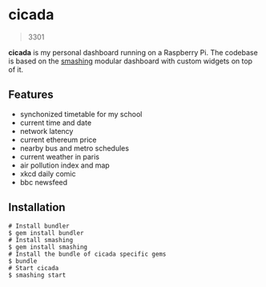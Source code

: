 # cicada

> 3301

**cicada** is my personal dashboard running on a Raspberry Pi. The codebase is based on the [smashing](https://github.com/Smashing/smashing) modular dashboard with custom widgets on top of it.

## Features

* synchonized timetable for my school
* current time and date
* network latency
* current ethereum price
* nearby bus and metro schedules
* current weather in paris
* air pollution index and map
* xkcd daily comic
* bbc newsfeed

## Installation

```
# Install bundler
$ gem install bundler
# Install smashing
$ gem install smashing
# Install the bundle of cicada specific gems
$ bundle
# Start cicada
$ smashing start
```
